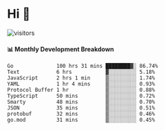 # Hi 👋
 
![visitors](https://visitor-badge.glitch.me/badge?page_id=sorcererxw.sorcererx)

#### 📊 Monthly Development Breakdown

<!--START_SECTION:waka-->
```text
Go              100 hrs 31 mins ████████▓░ 86.74%
Text            6 hrs           ▓░░░░░░░░░ 5.18%
JavaScript      2 hrs 1 min     ▒░░░░░░░░░ 1.74%
YAML            1 hr 4 mins     ▒░░░░░░░░░ 0.93%
Protocol Buffer 1 hr            ▒░░░░░░░░░ 0.88%
TypeScript      50 mins         ▒░░░░░░░░░ 0.72%
Smarty          48 mins         ▒░░░░░░░░░ 0.70%
JSON            35 mins         ▒░░░░░░░░░ 0.51%
protobuf        32 mins         ▒░░░░░░░░░ 0.46%
go.mod          31 mins         ▒░░░░░░░░░ 0.45%
```
<!--END_SECTION:waka-->
